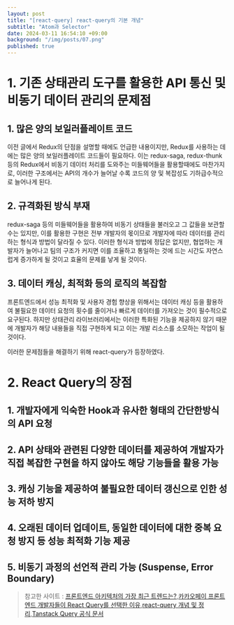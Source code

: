 ```yaml
---
layout: post
title: "[react-query] react-query의 기본 개념"
subtitle: "Atom과 Selector"
date: 2024-03-11 16:54:10 +09:00
background: "/img/posts/07.png"
published: true
---
```


# 1. 기존 상태관리 도구를 활용한 API 통신 및 비동기 데이터 관리의 문제점

## 1. 많은 양의 보일러플레이트 코드

이전 글에서 Redux의 단점을 설명할 때에도 언급한 내용이지만, Redux를 사용하는 데에는 많은 양의 보일러플레이트 코드들이 필요하다. 이는 redux-saga, redux-thunk 등의 Redux에서 비동기 데이터 처리를 도와주는 미들웨어들을 활용할때에도 마찬가지로, 이러한 구조에서는 API의 개수가 늘어날 수록 코드의 양 및 복잡성도 기하급수적으로 늘어나게 된다.

## 2. 규격화된 방식 부재

redux-saga 등의 미들웨어들을 활용하여 비동기 상태들을 불러오고 그 값들을 보관할 수는 있지만, 이를 활용한 구현은 전부 개발자의 몫이므로 개발자에 따라 데이터를 관리하는 형식과 방법이 달라질 수 있다. 이러한 형식과 방법에 정답은 없지만, 협업하는 개발자가 늘어나고 팀의 구조가 커지면 이를 조율하고 통일하는 것에 드는 시간도 자연스럽게 증가하게 될 것이고 효율의 문제를 낳게 될 것이다.

## 3. 데이터 캐싱, 최적화 등의 로직의 복잡함

프론트엔드에서 성능 최적화 및 사용자 경험 향상을 위해서는 데이터 캐싱 등을 활용하여 불필요한 데이터 요청의 횟수를 줄이거나 빠르게 데이터를 가져오는 것이 필수적으로 요구된다. 하지만 상태관리 라이브러리에서는 이러한 특화된 기능을 제공하지 않기 때문에 개발자가 해당 내용들을 직접 구현하게 되고 이는 개발 리소스를 소모하는 작업이 될 것이다.

이러한 문제점들을 해결하기 위해 react-query가 등장하였다.

# 2. React Query의 장점

## 1. 개발자에게 익숙한 Hook과 유사한 형태의 간단한방식의 API 요청

## 2. API 상태와 관련된 다양한 데이터를 제공하여 개발자가 직접 복잡한 구현을 하지 않아도 해당 기능들을 활용 가능

## 3. 캐싱 기능을 제공하여 불필요한 데이터 갱신으로 인한 성능 저하 방지

## 4. 오래된 데이터 업데이트, 동일한 데이터에 대한 중복 요청 방지 등 성능 최적화 기능 제공

## 5. 비동기 과정의 선언적 관리 가능 (Suspense, Error Boundary)

> 참고한 사이트 : [프론트엔드 아키텍처의 가장 최근 트렌드는?](https://yozm.wishket.com/magazine/detail/1663/),[카카오페이 프론트엔드 개발자들이 React Query를 선택한 이유](https://tech.kakaopay.com/post/react-query-1/#-api-%EC%9A%94%EC%B2%AD-%EC%88%98%ED%96%89%EC%9D%84-%EC%9C%84%ED%95%9C-%EA%B7%9C%EA%B2%A9%ED%99%94%EB%90%9C-%EB%B0%A9%EC%8B%9D-%EB%B6%80%EC%9E%AC),[react-query 개념 및 정리](https://kyounghwan01.github.io/blog/React/react-query/basic/),[Tanstack Query 공식 문서](https://tanstack.com/query/latest/docs/framework/react/overview)
